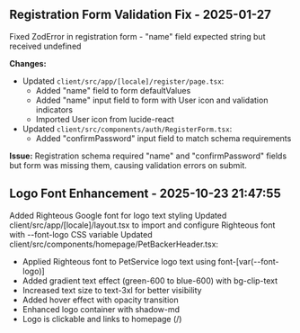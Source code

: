 ## Registration Form Validation Fix - 2025-01-27
Fixed ZodError in registration form - "name" field expected string but received undefined

**Changes:**
- Updated `client/src/app/[locale]/register/page.tsx`:
  - Added "name" field to form defaultValues
  - Added "name" input field to form with User icon and validation indicators
  - Imported User icon from lucide-react
- Updated `client/src/components/auth/RegisterForm.tsx`:
  - Added "confirmPassword" input field to match schema requirements

**Issue:** Registration schema required "name" and "confirmPassword" fields but form was missing them, causing validation errors on submit.

## Logo Font Enhancement - 2025-10-23 21:47:55
Added Righteous Google font for logo text styling
Updated client/src/app/[locale]/layout.tsx to import and configure Righteous font with --font-logo CSS variable
Updated client/src/components/homepage/PetBackerHeader.tsx:
- Applied Righteous font to PetService logo text using font-[var(--font-logo)]
- Added gradient text effect (green-600 to blue-600) with bg-clip-text
- Increased text size to text-3xl for better visibility
- Added hover effect with opacity transition
- Enhanced logo container with shadow-md
- Logo is clickable and links to homepage (/)

